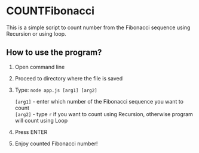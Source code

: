 # COUNTFibonacci

This is a simple script to count number from the Fibonacci sequence using Recursion or using loop.

## How to use the program?

1. Open command line
2. Proceed to directory where the file is saved
3. Type: ```node app.js [arg1] [arg2]```

    ```[arg1]``` - enter which number of the Fibonacci sequence you want to count  
    ```[arg2]``` - type ```r``` if you want to count using Recursion, otherwise program will count using Loop

4. Press ENTER
5. Enjoy counted Fibonacci number!
